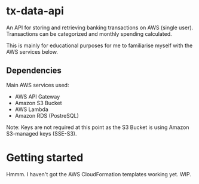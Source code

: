 # tx-data-api

An API for storing and retrieving banking transactions on AWS (single user).
Transactions can be categorized and monthly spending calculated.

This is mainly for educational purposes for me to familiarise myself with the AWS services below.

## Dependencies

Main AWS services used:

* AWS API Gateway
* Amazon S3 Bucket
* AWS Lambda
* Amazon RDS (PostreSQL)

Note: Keys are not required at this point as the S3 Bucket is using Amazon S3-managed keys (SSE-S3).

# Getting started

Hmmm. I haven't got the AWS CloudFormation templates working yet. WIP.
